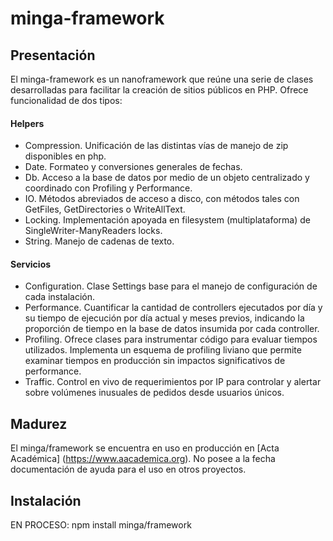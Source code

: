 # minga-framework
## Presentación
El minga-framework es un nanoframework que reúne una serie de clases desarrolladas para facilitar la creación de sitios públicos en PHP. Ofrece funcionalidad de dos tipos:

#### Helpers
- Compression. Unificación de las distintas vías de manejo de zip disponibles en php.
- Date. Formateo y conversiones generales de fechas. 
- Db. Acceso a la base de datos por medio de un objeto centralizado y coordinado con Profiling y Performance.
- IO. Métodos abreviados de acceso a disco, con métodos tales con GetFiles, GetDirectories o WriteAllText.
- Locking. Implementación apoyada en filesystem (multiplataforma) de SingleWriter-ManyReaders locks.
- String. Manejo de cadenas de texto.

#### Servicios
- Configuration. Clase Settings base para el manejo de configuración de cada instalación.
- Performance. Cuantificar la cantidad de controllers ejecutados por día y su tiempo de ejecución por día actual y meses previos, indicando la proporción de tiempo en la base de datos insumida por cada controller.
- Profiling. Ofrece clases para instrumentar código para evaluar tiempos utilizados. Implementa un esquema de profiling liviano que permite examinar tiempos en producción sin impactos significativos de performance.
- Traffic. Control en vivo de requerimientos por IP para controlar y alertar sobre volúmenes inusuales de pedidos desde usuarios únicos.

## Madurez
El minga/framework se encuentra en uso en producción en [Acta Académica] (https://www.aacademica.org). No posee a la fecha documentación de ayuda para el uso en otros proyectos.

## Instalación
EN PROCESO: npm install minga/framework
